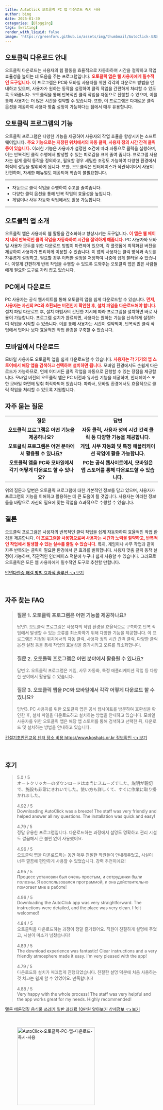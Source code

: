 ```yaml
---
title: AutoClick 오토클릭 PC 앱 다운로드 즉시 사용
author: bing
date: 2025-01-30
categories: [Blogging]
tags: [writing]
render_with_liquid: false
image: 'https://greenforu.github.io/assets/img/thumbnail/AutoClick-오토클릭-PC-앱-다운로드-즉시-사용.webp'
---
```



<h2 id='오토클릭 다운로드 안내'>오토클릭 다운로드 안내</h2>

<p>오토클릭 다운로드는 사용자의 웹 활동을 효율적으로 자동화하여 시간을 절약하고 작업 효율성을 높이는 데 도움을 주는 프로그램입니다. <b><span style="color: #ee2323;">오토클릭 앱은 웹 사용자에게 필수적인 도구입니다.</span></b> 이 프로그램은 PC와 모바일 사용자를 위한 각각의 다운로드 방법을 안내하고 있으며, 사용자가 원하는 동작을 설정하여 클릭 작업을 간편하게 처리할 수 있도록 도와줍니다. 오토클릭을 통해 반복적인 클릭 작업을 자동으로 진행할 수 있으며, 이를 통해 사용자는 더 많은 시간을 절약할 수 있습니다. 또한, 이 프로그램은 다채로운 클릭 옵션을 제공하여 사용자 맞춤 설정이 가능하다는 점에서 매우 유용합니다.</p>

<h2 id='오토클릭 프로그램의 기능'>오토클릭 프로그램의 기능</h2>

<p>오토클릭 프로그램은 다양한 기능을 제공하여 사용자의 작업 효율을 향상시키는 소프트웨어입니다. <b><span style="color: #ee2323;">주요 기능으로는 지정된 위치에서의 자동 클릭, 사용자 정의 시간 간격 클릭 등이 있습니다.</span></b> 이러한 기능은 사용자가 설정한 조건에 따라 자동으로 클릭을 실행하며, 이는 반복적인 클릭 수행에서 발생할 수 있는 피로감을 크게 줄여 줍니다. 프로그램 사용자는 쉽게 클릭 동작을 정의하고, 필요할 경우 세밀한 조정도 가능하여 다양한 환경에서 최적의 성능을 발휘하게 됩니다. 또한, 오토클릭은 인터페이스가 직관적이어서 사용이 간편하며, 자세한 매뉴얼도 제공되어 학습이 불필요합니다.</p>

<hr />

<ul>
    <li>자동으로 클릭 작업을 수행하여 수고를 줄여줍니다.</li>
    <li>다양한 클릭 옵션을 통해 반복 작업의 효율성을 높입니다.</li>
    <li>게임이나 사무 자동화 작업에서도 활용 가능합니다.</li>
</ul>

<hr />

<h2 id='오토클릭 앱 소개'>오토클릭 앱 소개</h2>

<p>오토클릭 앱은 사용자의 웹 활동을 간소화하고 향상시키는 도구입니다. <b><span style="color: #ee2323;">이 앱은 웹 페이지 내의 반복적인 클릭 작업을 자동화하여 시간을 절약하게 해줍니다.</span></b> PC 사용자와 모바일 사용자 모두를 위한 다운로드 방법이 마련되어 있으며, 각 플랫폼에 최적화된 버전을 제공하여 사용자가 편리하게 이용할 수 있습니다. 이 앱의 사용자는 클릭 방식과 속도를 자유롭게 설정하고, 필요할 경우 이러한 설정을 저장하여 나중에 쉽게 불러올 수 있습니다. 이렇게 간편하게 반복 작업을 수행할 수 있도록 도와주는 오토클릭 앱은 많은 사람들에게 필요한 도구로 자리 잡고 있습니다.</p>

<h2 id='PC에서 다운로드'>PC에서 다운로드</h2>

<p>PC 사용자는 공식 웹사이트를 통해 오토클릭 앱을 쉽게 다운로드할 수 있습니다. <b><span style="color: #ee2323;">먼저, 사용자는 자신의 PC와 호환되는 버전인지 확인한 후, 설치 파일을 다운로드해야 합니다.</span></b> 설치 파일 다운로드 후, 설치 마법사의 간단한 지시에 따라 프로그램을 설치하면 바로 사용이 가능합니다. 프로그램 설치가 완료되면, 사용자는 원하는 기능을 신속하게 설정하여 작업을 시작할 수 있습니다. 이를 통해 사용자는 시간이 절약되며, 반복적인 클릭 작업에서 벗어나 보다 효율적인 작업 환경을 구축할 수 있습니다.</p>

<h2 id='모바일에서 다운로드'>모바일에서 다운로드</h2>

<p>모바일 사용자도 오토클릭 앱을 쉽게 다운로드할 수 있습니다. <b><span style="color: #ee2323;">사용자는 각 기기의 앱 스토어에서 해당 앱을 검색하고 선택하여 설치하면 됩니다.</span></b> 모바일 환경에서도 손쉽게 다운로드가 가능하므로, 언제 어디서든 클릭 작업을 자동으로 진행할 수 있는 장점을 제공합니다. 모바일 버전의 오토클릭 앱은 PC 버전과 유사한 기능을 제공하며, 인터페이스 또한 모바일 화면에 맞춰 최적화되어 있습니다. 따라서, 모바일 환경에서도 효율적으로 클릭 작업을 처리할 수 있도록 지원합니다.</p>

<h2 id='자주 묻는 질문'>자주 묻는 질문</h2>

<table>
    <tr>
        <td style="text-align: center; height: 17px;"><b>질문</b></td>
        <td style="text-align: center; height: 17px;"><b>답변</b></td>
    </tr>
    <tr>
        <td style="text-align: center; height: 17px;"><b>오토클릭 프로그램은 어떤 기능을 제공하나요?</b></td>
        <td style="text-align: center; height: 17px;"><b>자동 클릭, 사용자 정의 시간 간격 클릭 등 다양한 기능을 제공합니다.</b></td>
    </tr>
    <tr>
        <td style="text-align: center; height: 17px;"><b>오토클릭 프로그램은 어떤 분야에서 활용될 수 있나요?</b></td>
        <td style="text-align: center; height: 17px;"><b>게임, 사무 자동화 및 특정 애플리케이션 작업에 활용 가능합니다.</b></td>
    </tr>
    <tr>
        <td style="text-align: center; height: 17px;"><b>오토클릭 앱을 PC와 모바일에서 각기 어떻게 다운로드 할 수 있나요?</b></td>
        <td style="text-align: center; height: 17px;"><b>PC는 공식 웹사이트에서, 모바일은 앱 스토어를 통해 다운로드할 수 있습니다.</b></td>
    </tr>
</table>

<p>위의 질문과 답변은 오토클릭 프로그램에 대한 기본적인 정보를 담고 있으며, 사용자가 프로그램의 기능을 이해하고 활용하는 데 큰 도움이 될 것입니다. 사용자는 이러한 정보들을 바탕으로 자신의 필요에 맞는 작업을 효과적으로 수행할 수 있습니다.</p>

<h2 id='결론'>결론</h2>

<p>오토클릭 프로그램은 사용자의 반복적인 클릭 작업을 쉽게 자동화하여 효율적인 작업 환경을 제공합니다. <b><span style="color: #ee2323;">이 프로그램을 사용함으로써 사용자는 시간과 노력을 절약하고, 반복적인 작업에서 발생할 수 있는 실수를 줄일 수 있습니다.</span></b> 특히, 게임이나 사무 작업과 같이 자주 반복되는 클릭이 필요한 환경에서 큰 효과를 발휘합니다. 사용자 맞춤 클릭 동작 설정이 가능하며, 직관적인 인터페이스 덕분에 누구나 쉽게 사용할 수 있습니다. 그러므로 오토클릭은 모든 웹 사용자에게 필수적인 도구로 추천할 만합니다.</p>


<p><a class="click-button" title="안면다한증 해결 방법 효과적 솔루션" href="https://greenforu.github.io/posts/%EC%95%88%EB%A9%B4%EB%8B%A4%ED%95%9C%EC%A6%9D-%ED%95%B4%EA%B2%B0-%EB%B0%A9%EB%B2%95-%ED%9A%A8%EA%B3%BC%EC%A0%81-%EC%86%94%EB%A3%A8%EC%85%98/" rel="dofollow">안면다한증 해결 방법 효과적 솔루션 👈 보기</a></p><br>
<h2 id='자주_찾는_FAQ'>자주 찾는 FAQ</h2>
<div itemscope="" itemtype="https://schema.org/FAQPage"> 
<blockquote> 
<div itemscope="" itemprop="mainEntity" itemtype="https://schema.org/Question"> 
<h3 itemprop="name">질문 1. 오토클릭 프로그램은 어떤 기능을 제공하나요?</h3> 
<div itemscope="" itemprop="acceptedAnswer" itemtype="https://schema.org/Answer"> 
<span itemprop="text"> 
<p>답변1. 오토클릭 프로그램은 사용자의 작업 환경을 효율적으로 구축하고 반복 작업에서 발생할 수 있는 오류를 최소화하기 위해 다양한 기능을 제공합니다. 이 프로그램은 지정된 위치에서의 자동 클릭, 사용자 정의 시간 간격 클릭, 다양한 클릭 옵션 설정 등을 통해 작업의 효율성을 증가시키고 오류를 최소화합니다.</p> 
</span> 
</div> 
</div> 

<div itemscope="" itemprop="mainEntity" itemtype="https://schema.org/Question"> 
<h3 itemprop="name">질문 2. 오토클릭 프로그램은 어떤 분야에서 활용될 수 있나요?</h3> 
<div itemscope="" itemprop="acceptedAnswer" itemtype="https://schema.org/Answer"> 
<span itemprop="text"> 
<p>답변 2. 오토클릭 프로그램은 게임, 사무 자동화, 특정 애플리케이션 작업 등 다양한 분야에서 활용될 수 있습니다.</p> 
</span> 
</div> 
</div> 

<div itemscope="" itemprop="mainEntity" itemtype="https://schema.org/Question"> 
<h3 itemprop="name">질문 3. 오토클릭 앱을 PC와 모바일에서 각각 어떻게 다운로드 할 수 있나요?</h3> 
<div itemscope="" itemprop="acceptedAnswer" itemtype="https://schema.org/Answer"> 
<span itemprop="text"> 
<p>답변3. PC 사용자를 위한 오토클릭 앱은 공식 웹사이트를 방문하여 호환성을 확인한 후, 설치 파일을 다운로드하고 설치하는 방법을 안내하고 있습니다. 모바일 사용자를 위한 오토클릭 앱은 해당 앱 스토어를 통해 검색하고 선택한 뒤, 다운로드 및 설치하는 방법을 안내하고 있습니다.</p> 
</span> 
</div> 
</div> 

</blockquote> 
</div>
<p><a class="click-button" title="건설기초안전교육 센터 장소 비용 https//www.koshats.or.kr 정보확인" href="https://greenforu.github.io/posts/%EA%B1%B4%EC%84%A4%EA%B8%B0%EC%B4%88%EC%95%88%EC%A0%84%EA%B5%90%EC%9C%A1-%EC%84%BC%ED%84%B0-%EC%9E%A5%EC%86%8C-%EB%B9%84%EC%9A%A9-httpswww.koshats.or.kr-%EC%A0%95%EB%B3%B4%ED%99%95%EC%9D%B8/" rel="dofollow">건설기초안전교육 센터 장소 비용 https//www.koshats.or.kr 정보확인 👈 보기</a></p><br>
<h2 id='후기'>후기</h2>
<div itemscope itemtype="https://schema.org/Product">
  <blockquote>
  <div itemprop="review" itemscope itemtype="https://schema.org/Review">
      <div itemprop="reviewRating" itemscope itemtype="https://schema.org/Rating"> <span itemprop="ratingValue">5.0</span> / <span itemprop="bestRating">5</span> </div>
      <span itemprop="reviewBody">オートクリッカーのダウンロードは本当にスムーズでした。説明が親切で、施設も非常にきれいでした。使い方も詳しくて、すぐに作業に取り掛かれました。</span>
  </div>
  <br>
  <div itemprop="review" itemscope itemtype="https://schema.org/Review">
      <div itemprop="reviewRating" itemscope itemtype="https://schema.org/Rating"> <span itemprop="ratingValue">4.92</span> / <span itemprop="bestRating">5</span> </div>
      <span itemprop="reviewBody">Downloading AutoClick was a breeze! The staff was very friendly and helped answer all my questions. The installation was quick and easy!</span>
  </div>
  <br>
  <div itemprop="review" itemscope itemtype="https://schema.org/Review">
      <div itemprop="reviewRating" itemscope itemtype="https://schema.org/Rating"> <span itemprop="ratingValue">4.79</span> / <span itemprop="bestRating">5</span> </div>
      <span itemprop="reviewBody">정말 유용한 프로그램입니다. 다운로드하는 과정에서 설명도 명확하고 관리 시설도 깔끔해서 큰 불편 없이 사용했어요.</span>
  </div>
  <br>
  <div itemprop="review" itemscope itemtype="https://schema.org/Review">
      <div itemprop="reviewRating" itemscope itemtype="https://schema.org/Rating"> <span itemprop="ratingValue">4.96</span> / <span itemprop="bestRating">5</span> </div>
      <span itemprop="reviewBody">오토클릭 앱을 다운로드하는 동안 매우 친절한 직원들이 안내해주었고, 시설이 너무 깔끔해 편안하게 사용할 수 있었습니다. 강력 추천이에요!</span>
  </div>
  <br>
  <div itemprop="review" itemscope itemtype="https://schema.org/Review">
      <div itemprop="reviewRating" itemscope itemtype="https://schema.org/Rating"> <span itemprop="ratingValue">4.95</span> / <span itemprop="bestRating">5</span> </div>
      <span itemprop="reviewBody">Процесс установки был очень простым, и сотрудники были полезны. Я воспользовался программой, и она действительно помогает мне в работе!</span>
  </div>
  <br>
  <div itemprop="review" itemscope itemtype="https://schema.org/Review">
      <div itemprop="reviewRating" itemscope itemtype="https://schema.org/Rating"> <span itemprop="ratingValue">4.96</span> / <span itemprop="bestRating">5</span> </div>
      <span itemprop="reviewBody">Downloading the AutoClick app was very straightforward. The instructions were detailed, and the place was very clean. I felt welcomed!</span>
  </div>
  <br>
  <div itemprop="review" itemscope itemtype="https://schema.org/Review">
      <div itemprop="reviewRating" itemscope itemtype="https://schema.org/Rating"> <span itemprop="ratingValue">4.84</span> / <span itemprop="bestRating">5</span> </div>
      <span itemprop="reviewBody">오토클릭을 다운로드하는 과정이 정말 즐거웠어요. 직원이 친절하게 설명해 주었고, 시설이 미소가 넘쳤습니다!</span>
  </div>
  <br>
  <div itemprop="review" itemscope itemtype="https://schema.org/Review">
      <div itemprop="reviewRating" itemscope itemtype="https://schema.org/Rating"> <span itemprop="ratingValue">4.89</span> / <span itemprop="bestRating">5</span> </div>
      <span itemprop="reviewBody">The download experience was fantastic! Clear instructions and a very friendly atmosphere made it easy. I'm very pleased with the app!</span>
  </div>
  <br>
  <div itemprop="review" itemscope itemtype="https://schema.org/Review">
      <div itemprop="reviewRating" itemscope itemtype="https://schema.org/Rating"> <span itemprop="ratingValue">4.79</span> / <span itemprop="bestRating">5</span> </div>
      <span itemprop="reviewBody">다운로드와 설치가 매끄럽게 진행되었습니다. 친절한 설명 덕분에 처음 사용하는 것 치고는 쉽게 할 수 있었어요. 만족합니다!</span>
  </div>
  <br>
  <div itemprop="review" itemscope itemtype="https://schema.org/Review">
      <div itemprop="reviewRating" itemscope itemtype="https://schema.org/Rating"> <span itemprop="ratingValue">4.88</span> / <span itemprop="bestRating">5</span> </div>
      <span itemprop="reviewBody">Very happy with the whole process! The staff was very helpful and the app works great for my needs. Highly recommended!</span>
  </div>
  </blockquote>
</div>
<p><a class="click-button" title="멜론 메론껍질 음식물 쓰레기 일반 과태료 10만원 알아보기 상세정보" href="https://greenforu.github.io/posts/%EB%A9%9C%EB%A1%A0-%EB%A9%94%EB%A1%A0%EA%BB%8D%EC%A7%88-%EC%9D%8C%EC%8B%9D%EB%AC%BC-%EC%93%B0%EB%A0%88%EA%B8%B0-%EC%9D%BC%EB%B0%98-%EA%B3%BC%ED%83%9C%EB%A3%8C-10%EB%A7%8C%EC%9B%90-%EC%95%8C%EC%95%84%EB%B3%B4%EA%B8%B0-%EC%83%81%EC%84%B8%EC%A0%95%EB%B3%B4/" rel="dofollow">멜론 메론껍질 음식물 쓰레기 일반 과태료 10만원 알아보기 상세정보 👈 보기</a></p><br>
<figure class="image"><img src="https://greenforu.github.io/assets/img/thumbnail/AutoClick-오토클릭-PC-앱-다운로드-즉시-사용.webp" alt="AutoClick-오토클릭-PC-앱-다운로드-즉시-사용" width="256" height="256"></figure>